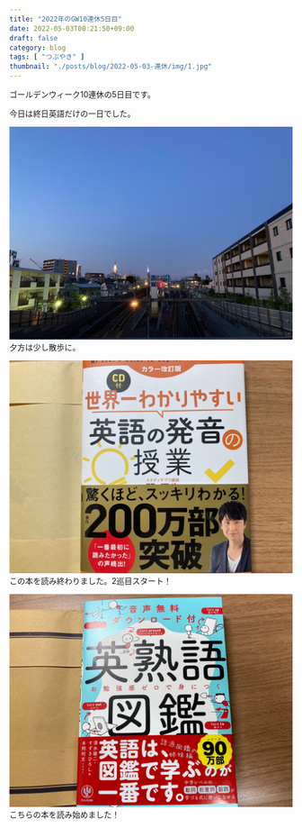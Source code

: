 ```yaml
---
title: "2022年のGW10連休5日目"
date: 2022-05-03T00:21:50+09:00
draft: false
category: blog
tags: [ "つぶやき" ]
thumbnail: "./posts/blog/2022-05-03-連休/img/1.jpg"
---
```

ゴールデンウィーク10連休の5日目です。  
<!--more-->

今日は終日英語だけの一日でした。  

![](./img/1.jpg)
夕方は少し散歩に。  

![](./img/2.jpg)
この本を読み終わりました。2巡目スタート！  

![](./img/3.jpg)
こちらの本を読み始めました！